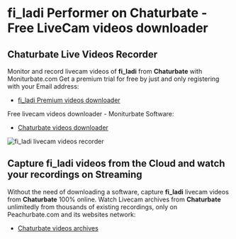 # fi_ladi Performer on Chaturbate - Free LiveCam videos downloader

## Chaturbate Live Videos Recorder

Monitor and record livecam videos of **fi_ladi** from **Chaturbate** with Moniturbate.com
Get a premium trial for free by just and only registering with your Email address:
* [fi_ladi Premium videos downloader](https://moniturbate.com/request-demo-licence-key.html)

Free livecam videos downloader - Moniturbate Software:
* [Chaturbate videos downloader](https://moniturbate.com/moniturbate-download-software.html)

![fi_ladi livecam videos recorder](https://peachurnet.com/templates/moniturbate-software.png)


## Capture fi_ladi videos from the Cloud and watch your recordings on Streaming

Without the need of downloading a software, capture **fi_ladi** livecam videos from **Chaturbate** 100% online.
Watch Livecam archives from **Chaturbate** unlimitedly from thousands of existing recordings, only on Peachurbate.com and its websites network:
* [Chaturbate videos archives](https://peachurnet.com/)